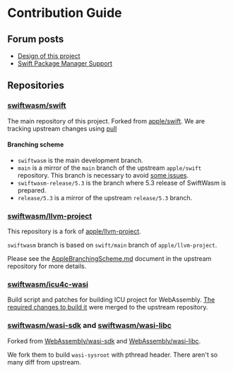 # Contribution Guide

## Forum posts

- [Design of this project](https://forums.swift.org/t/wasm-support/16087/14)
- [Swift Package Manager Support](https://forums.swift.org/t/webassembly-swiftpm/34343)

## Repositories

### [swiftwasm/swift](https://github.com/swiftwasm/swift)

The main repository of this project. Forked from [apple/swift](https://github.com/swiftwasm/swift). We are tracking upstream changes using [pull](https://github.com/wei/pull)

#### Branching scheme

- `swiftwasm` is the main development branch.
- `main` is a mirror of the `main` branch of the upstream `apple/swift` repository. This branch is necessary to avoid [some issues](https://github.com/swiftwasm/swift/pull/36).
- `swiftwasm-release/5.3` is the branch where 5.3 release of SwiftWasm is prepared.
- `release/5.3` is a mirror of the upstream `release/5.3` branch.

### [swiftwasm/llvm-project](https://github.com/swiftwasm/llvm-project)

This repository is a fork of [apple/llvm-project](https://github.com/apple/llvm-project).

`swiftwasm` branch is based on `swift/main` branch of `apple/llvm-project`.

Please see the [AppleBranchingScheme.md](https://github.com/apple/llvm-project/blob/apple/main/apple-docs/AppleBranchingScheme.md)
document in the upstream repository for more details.


### [swiftwasm/icu4c-wasi](https://github.com/swiftwasm/icu4c-wasi)

Build script and patches for building ICU project for WebAssembly. [The required changes to build 
it](https://github.com/unicode-org/icu/pull/990) were merged to the upstream repository.

### [swiftwasm/wasi-sdk](https://github.com/swiftwasm/wasi-sdk) and [swiftwasm/wasi-libc](https://github.com/swiftwasm/wasi-libc)

Forked from [WebAssembly/wasi-sdk](https://github.com/WebAssembly/wasi-sdk) and [WebAssembly/wasi-libc](https://github.com/WebAssembly/wasi-libc).

We fork them to build `wasi-sysroot` with pthread header. There aren't so many diff from upstream.
